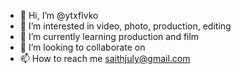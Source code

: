 - 👋 Hi, I’m @ytxflvko
- 👀 I’m interested in video, photo, production, editing
- 🌱 I’m currently learning production and film
- 💞️ I’m looking to collaborate on 
- 📫 How to reach me saithjuly@gmail.com

<!---
ytxflvko/ytxflvko is a ✨ special ✨ repository because its `README.md` (this file) appears on your GitHub profile.
You can click the Preview link to take a look at your changes.
--->
